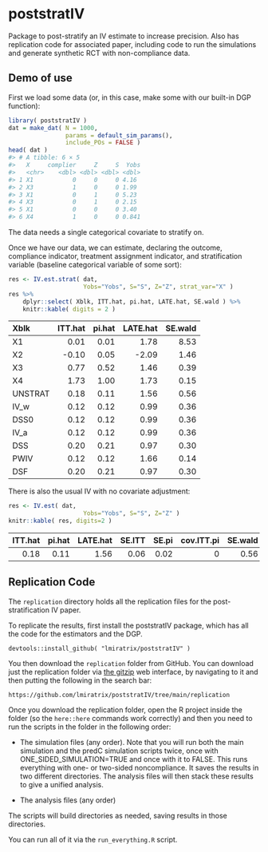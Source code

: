 
<!-- badges: start -->
<!-- badges: end -->

# poststratIV

Package to post-stratify an IV estimate to increase precision. Also has
replication code for associated paper, including code to run the
simulations and generate synthetic RCT with non-compliance data.

## Demo of use

First we load some data (or, in this case, make some with our built-in
DGP function):

``` r
library( poststratIV )
dat = make_dat( N = 1000,
                params = default_sim_params(),
                include_POs = FALSE )
head( dat )
#> # A tibble: 6 × 5
#>   X     complier     Z     S  Yobs
#>   <chr>    <dbl> <dbl> <dbl> <dbl>
#> 1 X1           0     0     0 4.16 
#> 2 X3           1     0     0 1.99 
#> 3 X1           0     1     0 5.23 
#> 4 X3           0     1     0 2.15 
#> 5 X1           0     0     0 3.40 
#> 6 X4           1     0     0 0.841
```

The data needs a single categorical covariate to stratify on.

Once we have our data, we can estimate, declaring the outcome,
compliance indicator, treatment assignment indicator, and stratification
variable (baseline categorical variable of some sort):

``` r
res <- IV.est.strat( dat, 
                     Yobs="Yobs", S="S", Z="Z", strat_var="X" )
res %>%
    dplyr::select( Xblk, ITT.hat, pi.hat, LATE.hat, SE.wald ) %>%
    knitr::kable( digits = 2 )
```

| Xblk    | ITT.hat | pi.hat | LATE.hat | SE.wald |
|:--------|--------:|-------:|---------:|--------:|
| X1      |    0.01 |   0.01 |     1.78 |    8.53 |
| X2      |   -0.10 |   0.05 |    -2.09 |    1.46 |
| X3      |    0.77 |   0.52 |     1.46 |    0.39 |
| X4      |    1.73 |   1.00 |     1.73 |    0.15 |
| UNSTRAT |    0.18 |   0.11 |     1.56 |    0.56 |
| IV_w    |    0.12 |   0.12 |     0.99 |    0.36 |
| DSS0    |    0.12 |   0.12 |     0.99 |    0.36 |
| IV_a    |    0.12 |   0.12 |     0.99 |    0.36 |
| DSS     |    0.20 |   0.21 |     0.97 |    0.30 |
| PWIV    |    0.12 |   0.12 |     1.66 |    0.14 |
| DSF     |    0.20 |   0.21 |     0.97 |    0.30 |

There is also the usual IV with no covariate adjustment:

``` r
res <- IV.est( dat, 
                     Yobs="Yobs", S="S", Z="Z" )
knitr::kable( res, digits=2 )
```

| ITT.hat | pi.hat | LATE.hat | SE.ITT | SE.pi | cov.ITT.pi | SE.wald | SE.delta |    n |
|--------:|-------:|---------:|-------:|------:|-----------:|--------:|---------:|-----:|
|    0.18 |   0.11 |     1.56 |   0.06 |  0.02 |          0 |    0.56 |     0.63 | 1000 |

## Replication Code

The `replication` directory holds all the replication files for the
post-stratification IV paper.

To replicate the results, first install the poststratIV package, which
has all the code for the estimators and the DGP.

    devtools::install_github( "lmiratrix/poststratIV" )

You then download the `replication` folder from GitHub. You can download
just the replication folder via [the
gitzip](https://kinolien.github.io/gitzip/) web interface, by navigating
to it and then putting the following in the search bar:

    https://github.com/lmiratrix/poststratIV/tree/main/replication

Once you download the replication folder, open the R project inside the
folder (so the `here::here` commands work correctly) and then you need
to run the scripts in the folder in the following order:

- The simulation files (any order). Note that you will run both the main
  simulation and the predC simulation scripts twice, once with
  ONE_SIDED_SIMULATION=TRUE and once with it to FALSE. This runs
  everything with one- or two-sided noncompliance. It saves the results
  in two different directories. The analysis files will then stack these
  results to give a unified analysis.

- The analysis files (any order)

The scripts will build directories as needed, saving results in those
directories.

You can run all of it via the `run_everything.R` script.
